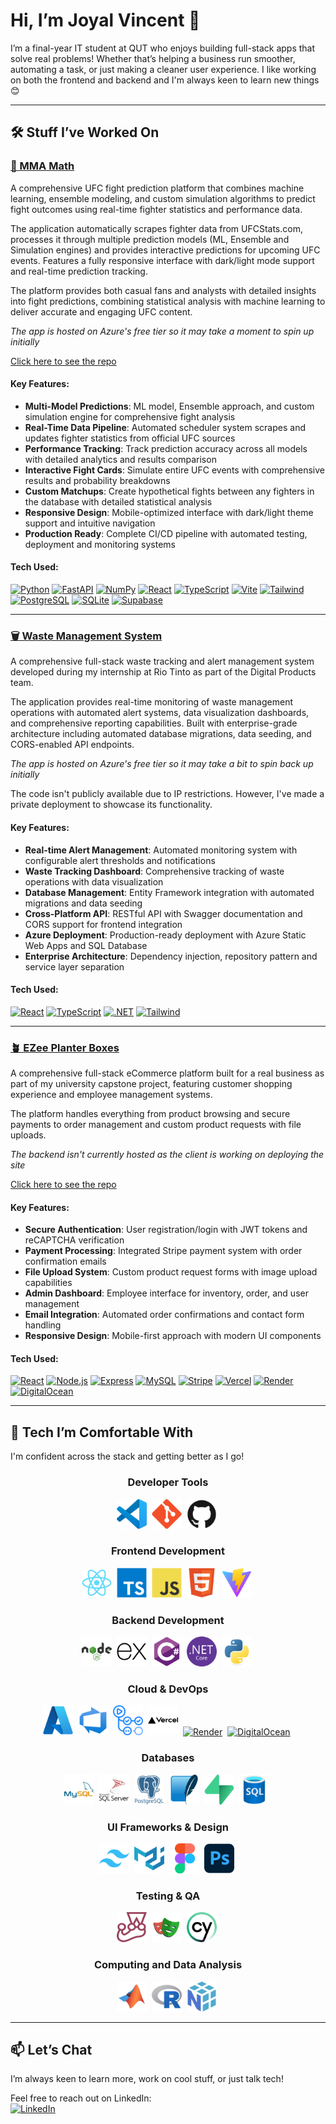 # Hi, I’m Joyal Vincent 👋

I’m a final-year IT student at QUT who enjoys building full-stack apps that solve real problems! Whether that’s helping a business run smoother, automating a task, or just making a cleaner user experience. I like working on both the frontend and backend and I'm always keen to learn new things 😊

---

## 🛠 Stuff I’ve Worked On

### [🥊 MMA Math](https://lemon-coast-0fe789600.2.azurestaticapps.net/)

A comprehensive UFC fight prediction platform that combines machine learning, ensemble modeling, and custom simulation algorithms to predict fight outcomes using real-time fighter statistics and performance data.

The application automatically scrapes fighter data from UFCStats.com, processes it through multiple prediction models (ML, Ensemble and Simulation engines) and provides interactive predictions for upcoming UFC events. Features a fully responsive interface with dark/light mode support and real-time prediction tracking.

The platform provides both casual fans and analysts with detailed insights into fight predictions, combining statistical analysis with machine learning to deliver accurate and engaging UFC content.

*The app is hosted on Azure's free tier so it may take a moment to spin up initially*

[Click here to see the repo](https://github.com/joyalvincent02/ufc-fight-simulator)

#### Key Features:
- **Multi-Model Predictions**: ML model, Ensemble approach, and custom simulation engine for comprehensive fight analysis
- **Real-Time Data Pipeline**: Automated scheduler system scrapes and updates fighter statistics from official UFC sources
- **Performance Tracking**: Track prediction accuracy across all models with detailed analytics and results comparison
- **Interactive Fight Cards**: Simulate entire UFC events with comprehensive results and probability breakdowns
- **Custom Matchups**: Create hypothetical fights between any fighters in the database with detailed statistical analysis
- **Responsive Design**: Mobile-optimized interface with dark/light theme support and intuitive navigation
- **Production Ready**: Complete CI/CD pipeline with automated testing, deployment and monitoring systems

#### Tech Used:
[![Python](https://img.shields.io/badge/Python-3776AB.svg?style=flat&logo=python&logoColor=FFD341)](https://www.python.org/)
[![FastAPI](https://img.shields.io/badge/-%20FastAPI%20-%20%23009688?style=flat&logo=FastAPI&logoColor=white)](https://supabase.com/)
[![NumPy](https://img.shields.io/badge/-%20NumPy%20-%20%23013243?style=flat&logo=numpy&logoColor=white)](https://numpy.org/)
[![React](https://img.shields.io/badge/React-%2320232a.svg?style=flat&logo=react&logoColor=%2361DAFB)](https://react.dev/)
[![TypeScript](https://img.shields.io/badge/TypeScript-%23007ACC.svg?style=flat&logo=typescript&logoColor=white)](https://www.typescriptlang.org/)
[![Vite](https://img.shields.io/badge/-%20Vite%20-%20%23ab4afe?style=flat&logo=vite&logoColor=ffce26)](https://vite.dev/)
[![Tailwind](https://img.shields.io/badge/Tailwind-06B6D4.svg?style=flat&logo=tailwindcss&logoColor=white)](https://tailwindcss.com/)
[![PostgreSQL](https://img.shields.io/badge/-%20PostgreSQL%20-%20%234169E1?style=flat&logo=postgresql&logoColor=white)](https://www.postgresql.org/)
[![SQLite](https://img.shields.io/badge/-%20SQLite%20-%20%23003B57?style=flat&logo=sqlite&logoColor=white)](https://sqlite.org/)
[![Supabase](https://img.shields.io/badge/-%20Supabase%20-%20%231c1c1c?style=flat&logo=supabase&logoColor=#3FCF8E)](https://supabase.com/)

---

### [🗑 Waste Management System](https://ambitious-sky-02bdeb400.1.azurestaticapps.net/)
A comprehensive full-stack waste tracking and alert management system developed during my internship at Rio Tinto as part of the Digital Products team.

The application provides real-time monitoring of waste management operations with automated alert systems, data visualization dashboards, and comprehensive reporting capabilities. Built with enterprise-grade architecture including automated database migrations, data seeding, and CORS-enabled API endpoints.

*The app is hosted on Azure's free tier so it may take a bit to spin back up initially*

The code isn't publicly available due to IP restrictions. However, I've made a private deployment to showcase its functionality.

#### Key Features:
- **Real-time Alert Management**: Automated monitoring system with configurable alert thresholds and notifications
- **Waste Tracking Dashboard**: Comprehensive tracking of waste operations with data visualization
- **Database Management**: Entity Framework integration with automated migrations and data seeding
- **Cross-Platform API**: RESTful API with Swagger documentation and CORS support for frontend integration
- **Azure Deployment**: Production-ready deployment with Azure Static Web Apps and SQL Database
- **Enterprise Architecture**: Dependency injection, repository pattern and service layer separation

#### Tech Used:
[![React](https://img.shields.io/badge/React-%2320232a.svg?style=flat&logo=react&logoColor=%2361DAFB)](https://react.dev/)
[![TypeScript](https://img.shields.io/badge/TypeScript-%23007ACC.svg?style=flat&logo=typescript&logoColor=white)](https://www.typescriptlang.org/)
[![.NET](https://img.shields.io/badge/.NET-%23512BD4.svg?style=flat&logo=dotnet&logoColor=white)](https://dotnet.microsoft.com/en-us/)
[![Tailwind](https://img.shields.io/badge/Tailwind-06B6D4.svg?style=flat&logo=tailwindcss&logoColor=white)](https://tailwindcss.com/)

---

### [🪴 EZee Planter Boxes](https://capstone-2024-git-main-n11047500s-projects.vercel.app/)
A comprehensive full-stack eCommerce platform built for a real business as part of my university capstone project, featuring customer shopping experience and employee management systems.

The platform handles everything from product browsing and secure payments to order management and custom product requests with file uploads.

*The backend isn't currently hosted as the client is working on deploying the site*

[Click here to see the repo](https://github.com/joyalvincent02/Capstone_2024)

#### Key Features:
- **Secure Authentication**: User registration/login with JWT tokens and reCAPTCHA verification
- **Payment Processing**: Integrated Stripe payment system with order confirmation emails
- **File Upload System**: Custom product request forms with image upload capabilities
- **Admin Dashboard**: Employee interface for inventory, order, and user management
- **Email Integration**: Automated order confirmations and contact form handling
- **Responsive Design**: Mobile-first approach with modern UI components

#### Tech Used:  
[![React](https://img.shields.io/badge/React-%2320232a.svg?style=flat&logo=react&logoColor=%2361DAFB)](https://react.dev/)
[![Node.js](https://img.shields.io/badge/Node.js-%23339933.svg?style=flat&logo=node.js&logoColor=white)](https://nodejs.org/)
[![Express](https://img.shields.io/badge/-%20Express%20-%20%23181818?style=flat&logo=express)](https://expressjs.com/)
[![MySQL](https://img.shields.io/badge/-%20MySQL%20-%20%234479A1?style=flat&logo=mysql&logoColor=white)](https://www.mysql.com/)
[![Stripe](https://img.shields.io/badge/-%20Stripe-%20%23635BFF?style=flat&logo=stripe&logoColor=white)](https://docs.stripe.com/)
[![Vercel](https://img.shields.io/badge/-%20Vercel%20-%20%23000000?style=flat&logo=vercel&logoColor=white)](https://vercel.com/)
[![Render](https://img.shields.io/badge/-%20Render%20-%20%23000000?style=flat&logo=render&logoColor=white)](https://render.com/)
[![DigitalOcean](https://img.shields.io/badge/-%20DigitalOcean%20-%20%230080FF?style=flat&logo=digitalocean&logoColor=white)](https://www.digitalocean.com/)

---

## 😤 Tech I’m Comfortable With
I'm confident across the stack and getting better as I go!

<div align="center">

### Developer Tools
[<img src="https://raw.githubusercontent.com/devicons/devicon/master/icons/vscode/vscode-original.svg" alt="VSCode" height="48rem"/>](https://code.visualstudio.com/)&nbsp;
[<img src="https://raw.githubusercontent.com/devicons/devicon/master/icons/git/git-plain.svg" alt="Git" height="48rem"/>](https://git-scm.com/)&nbsp;
[<img src="https://raw.githubusercontent.com/devicons/devicon/master/icons/github/github-original.svg" alt="GitHub" height="48rem"/>](https://github.com/)&nbsp;

### Frontend Development
[<img src="https://raw.githubusercontent.com/devicons/devicon/master/icons/react/react-original.svg" alt="React" height="48rem"/>](https://react.dev/)&nbsp;
[<img src="https://raw.githubusercontent.com/devicons/devicon/master/icons/typescript/typescript-original.svg" alt="TypeScript" height="48rem"/>](https://www.typescriptlang.org/)&nbsp;
[<img src="https://raw.githubusercontent.com/devicons/devicon/master/icons/javascript/javascript-original.svg" alt="JavaScript" height="48rem"/>](https://www.javascript.com/)&nbsp;
[<img src="https://raw.githubusercontent.com/devicons/devicon/master/icons/html5/html5-original.svg" alt="HTML5" height="48rem"/>](https://developer.mozilla.org/en-US/docs/Glossary/HTML5)&nbsp;
[<img src="https://raw.githubusercontent.com/devicons/devicon/master/icons/vitejs/vitejs-original.svg" alt="Vite" height="48rem"/>](https://vite.dev/)&nbsp;

### Backend Development
[<img src="https://raw.githubusercontent.com/devicons/devicon/master/icons/nodejs/nodejs-original-wordmark.svg" alt="Node.js" height="48rem"/>](https://nodejs.org/en)&nbsp;
[<img src="https://raw.githubusercontent.com/devicons/devicon/master/icons/express/express-original.svg" alt="Express" height="48rem"/>](https://expressjs.com/)&nbsp;
[<img src="https://raw.githubusercontent.com/devicons/devicon/master/icons/csharp/csharp-original.svg" alt="C#" height="48rem"/>](https://dotnet.microsoft.com/en-us/languages/csharp)&nbsp;
[<img src="https://raw.githubusercontent.com/devicons/devicon/master/icons/dotnetcore/dotnetcore-original.svg" alt=".NET Core" height="48rem"/>](https://dotnet.microsoft.com/en-us/)&nbsp;
[<img src="https://raw.githubusercontent.com/devicons/devicon/master/icons/python/python-original.svg" alt="Python" height="48rem"/>](https://www.python.org/)&nbsp;

### Cloud & DevOps
[<img src="https://raw.githubusercontent.com/devicons/devicon/master/icons/azure/azure-original.svg" alt="Azure" height="48rem"/>](https://azure.microsoft.com/)&nbsp;
[<img src="https://raw.githubusercontent.com/devicons/devicon/master/icons/azuredevops/azuredevops-original.svg" alt="Azure DevOps" height="48rem"/>](https://azure.microsoft.com/en-us/products/devops)&nbsp;
[<img src="https://raw.githubusercontent.com/devicons/devicon/master/icons/githubactions/githubactions-original.svg" alt="GitHub Actions" height="48rem"/>](https://github.com/features/actions)&nbsp;
[<img src="https://raw.githubusercontent.com/devicons/devicon/master/icons/vercel/vercel-original-wordmark.svg" alt="Vercel" height="48rem"/>](https://vercel.com/)&nbsp;
[<img src="https://res.cloudinary.com/dakwlrcqr/image/upload/v1749659467/render_eqhvg5.svg" alt="Render" height="48rem"/>](https://render.com/)&nbsp;
[<img src="https://res.cloudinary.com/dakwlrcqr/image/upload/v1749659702/digitalocean_dut1pn.svg" alt="DigitalOcean" height="48rem"/>](https://www.digitalocean.com/)&nbsp;

### Databases
[<img src="https://raw.githubusercontent.com/devicons/devicon/master/icons/mysql/mysql-original-wordmark.svg" alt="MySQL" height="48rem"/>](https://www.mysql.com/)&nbsp;
[<img src="https://raw.githubusercontent.com/devicons/devicon/master/icons/microsoftsqlserver/microsoftsqlserver-original-wordmark.svg" alt="Microsoft SQL Server" height="48rem"/>](https://www.microsoft.com/en-au/sql-server/sql-server-2022)&nbsp;
[<img src="https://raw.githubusercontent.com/devicons/devicon/master/icons/postgresql/postgresql-plain-wordmark.svg" alt="PostgreSQL" height="48rem"/>](https://www.postgresql.org/)&nbsp;
[<img src="https://raw.githubusercontent.com/devicons/devicon/master/icons/sqlite/sqlite-original.svg" alt="SQLite" height="48rem"/>](https://sqlite.org/)&nbsp;
[<img src="https://raw.githubusercontent.com/devicons/devicon/master/icons/supabase/supabase-original.svg" alt="Supabase" height="48rem"/>](https://supabase.com/)&nbsp;
[<img src="https://raw.githubusercontent.com/devicons/devicon/master/icons/azuresqldatabase/azuresqldatabase-original.svg" alt="Azure SQL Database" height="48rem"/>](https://azure.microsoft.com/en-au/products/azure-sql/database/)&nbsp;

### UI Frameworks & Design
[<img src="https://raw.githubusercontent.com/devicons/devicon/master/icons/tailwindcss/tailwindcss-original.svg" alt="Tailwind CSS" height="48rem"/>](https://tailwindcss.com/)&nbsp;
[<img src="https://raw.githubusercontent.com/devicons/devicon/master/icons/materialui/materialui-original.svg" alt="Material UI" height="48rem"/>](https://mui.com/)&nbsp;
[<img src="https://raw.githubusercontent.com/devicons/devicon/master/icons/figma/figma-original.svg" alt="Figma" height="48rem"/>](https://www.figma.com/)&nbsp;
[<img src="https://raw.githubusercontent.com/devicons/devicon/master/icons/photoshop/photoshop-original.svg" alt="Adobe Photoshop" height="48rem"/>](https://www.adobe.com/au/products/photoshop.html)&nbsp;

### Testing & QA
[<img src="https://raw.githubusercontent.com/devicons/devicon/master/icons/jest/jest-plain.svg" alt="Jest" height="48rem"/>](https://jestjs.io/)&nbsp;
[<img src="https://raw.githubusercontent.com/devicons/devicon/master/icons/playwright/playwright-original.svg" alt="Playwright" height="48rem"/>](https://playwright.dev/)&nbsp;
[<img src="https://raw.githubusercontent.com/devicons/devicon/master/icons/cypressio/cypressio-original.svg" alt="Cypress" height="48rem"/>](https://www.cypress.io/)&nbsp;

### Computing and Data Analysis
[<img src="https://raw.githubusercontent.com/devicons/devicon/master/icons/matlab/matlab-original.svg" alt="MATLAB" height="48rem"/>](https://au.mathworks.com/products/matlab.html)&nbsp;
[<img src="https://raw.githubusercontent.com/devicons/devicon/master/icons/r/r-original.svg" alt="R" height="48rem"/>](https://www.r-project.org/)&nbsp;
[<img src="https://raw.githubusercontent.com/devicons/devicon/master/icons/numpy/numpy-original.svg" alt="NumPy" height="48rem"/>](https://numpy.org/)&nbsp;

</div>
    
---

## 📫 Let’s Chat

I’m always keen to learn more, work on cool stuff, or just talk tech!

Feel free to reach out on LinkedIn:  
[![LinkedIn](https://img.shields.io/badge/LinkedIn-blue?style=flat&logo=linkedin&logoColor=white)](https://www.linkedin.com/in/joyalvincent)
